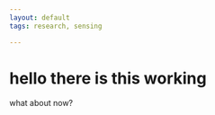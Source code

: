```yaml
---
layout: default
tags: research, sensing

---
```



# hello there is this working #

what about now? 
